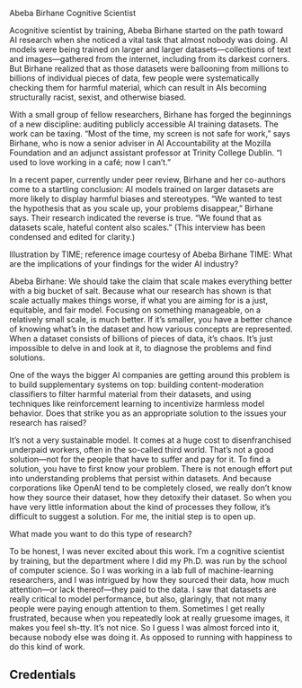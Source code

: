 Abeba Birhane
Cognitive Scientist

Acognitive scientist by training, Abeba Birhane started on the path toward AI research when she noticed a vital task that almost nobody was doing. AI models were being trained on larger and larger datasets—collections of text and images—gathered from the internet, including from its darkest corners. But Birhane realized that as those datasets were ballooning from millions to billions of individual pieces of data, few people were systematically checking them for harmful material, which can result in AIs becoming structurally racist, sexist, and otherwise biased.

With a small group of fellow researchers, Birhane has forged the beginnings of a new discipline: auditing publicly accessible AI training datasets. The work can be taxing. “Most of the time, my screen is not safe for work,” says Birhane, who is now a senior adviser in AI Accountability at the Mozilla Foundation and an adjunct assistant professor at Trinity College Dublin. “I used to love working in a café; now I can’t.”

In a recent paper, currently under peer review, Birhane and her co-authors come to a startling conclusion: AI models trained on larger datasets are more likely to display harmful biases and stereotypes. “We wanted to test the hypothesis that as you scale up, your problems disappear,” Birhane says. Their research indicated the reverse is true. “We found that as datasets scale, hateful content also scales.” (This interview has been condensed and edited for clarity.)


Illustration by TIME; reference image courtesy of Abeba Birhane
TIME: What are the implications of your findings for the wider AI industry?

Abeba Birhane: We should take the claim that scale makes everything better with a big bucket of salt. Because what our research has shown is that scale actually makes things worse, if what you are aiming for is a just, equitable, and fair model. Focusing on something manageable, on a relatively small scale, is much better. If it’s smaller, you have a better chance of knowing what’s in the dataset and how various concepts are represented. When a dataset consists of billions of pieces of data, it’s chaos. It’s just impossible to delve in and look at it, to diagnose the problems and find solutions.

One of the ways the bigger AI companies are getting around this problem is to build supplementary systems on top: building content-moderation classifiers to filter harmful material from their datasets, and using techniques like reinforcement learning to incentivize harmless model behavior. Does that strike you as an appropriate solution to the issues your research has raised?

It’s not a very sustainable model. It comes at a huge cost to disenfranchised underpaid workers, often in the so-called third world. That’s not a good solution—not for the people that have to suffer and pay for it. To find a solution, you have to first know your problem. There is not enough effort put into understanding problems that persist within datasets. And because corporations like OpenAI tend to be completely closed, we really don’t know how they source their dataset, how they detoxify their dataset. So when you have very little information about the kind of processes they follow, it’s difficult to suggest a solution. For me, the initial step is to open up.

What made you want to do this type of research?

To be honest, I was never excited about this work. I’m a cognitive scientist by training, but the department where I did my Ph.D. was run by the school of computer science. So I was working in a lab full of machine-learning researchers, and I was intrigued by how they sourced their data, how much attention—or lack thereof—they paid to the data. I saw that datasets are really critical to model performance, but also, glaringly, that not many people were paying enough attention to them. Sometimes I get really frustrated, because when you repeatedly look at really gruesome images, it makes you feel sh-tty. It’s not nice. So I guess I was almost forced into it, because nobody else was doing it. As opposed to running with happiness to do this kind of work.

## Credentials